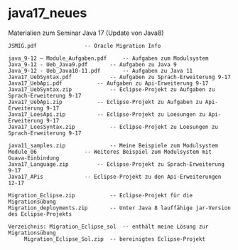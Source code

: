 # java17_neues
Materialien zum Seminar Java 17 (Update von Java8)

	
	JSMIG.pdf				-- Oracle Migration Info
	
	java_9-12 – Module_Aufgaben.pdf		-- Aufgaben zum Modulsystem
	Java_9-12 - Ueb_Java9.pdf		-- Aufgaben zu Java 9
	Java_9-12 - Ueb_Java10-11.pdf		-- Aufgaben zu Java 11
	Java17_UebSyntax.pdf			-- Aufgaben zu Sprach-Erweiterung 9-17
	Java17_UebApi.pdf			-- Aufgaben zu Api-Erweiterung 9-17
	Java17_UebSyntax.zip			-- Eclipse-Projekt zu Aufgaben zu Sprach-Erweiterung 9-17
	Java17_UebApi.zip			-- Eclipse-Projekt zu Aufgaben zu Api-Erweiterung 9-17
	Java17_LoesApi.zip			-- Eclipse-Projekt zu Loesungen zu Api-Erweiterung 9-17
	Java17_LoesSyntax.zip			-- Eclipse-Projekt zu Loesungen zu Sprach-Erweiterung 9-17
	
	java11_samples.zip    			-- Meine Beispiele zum Modulsystem
	Module_06				-- Weiteres Beispiel zum Modulsystem mit Guava-Einbindung
	Java17_Language.zip			-- Eclipse-Projekt zu Sprach-Erweiterung 9-17
	Java17_APis				-- Eclipse-Projekt zu den Api-Erweiterungen 12-17
	
	Migration_Eclipse.zip			-- Eclipse-Projekt für die Migrationsübung
	Migration_deployments.zip		-- Unter Java 8 lauffähige jar-Version des Eclipse-Projekts
	
	Verzeichnis: Migration_Eclipse_sol 	-- enthält meine Lösung zur Migrationsübung
		 Migration_Eclipse_Sol.zip	-- bereinigtes Eclipse-Projekt
		
	


	
